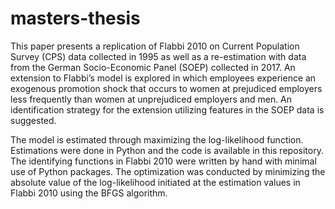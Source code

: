 # masters-thesis

This paper presents a replication of Flabbi 2010 on Current Population Survey (CPS) data collected in 1995 as well as a re-estimation with data from the German Socio-Economic Panel (SOEP) collected in 2017. An extension to Flabbi’s model is explored  in which employees experience an exogenous promotion shock that occurs to women at prejudiced employers less frequently than women at unprejudiced employers and men. An identification strategy for the extension utilizing features in the SOEP data is suggested.

The model is estimated through maximizing the log-likelihood function. Estimations were done in Python and the code is  available in this repository. The identifying functions in Flabbi 2010 were written by hand with minimal use of Python packages. The optimization was conducted by minimizing the absolute value of the log-likelihood initiated at the estimation values in Flabbi 2010 using the BFGS algorithm.
